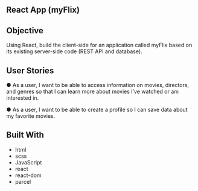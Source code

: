## React App (myFlix)

## Objective

Using React, build the client-side for an application called myFlix based on its existing
server-side code (REST API and database).

## User Stories

● As a user, I want to be able to access information on movies, directors, and genres so
that I can learn more about movies I’ve watched or am interested in.

● As a user, I want to be able to create a profile so I can save data about my favorite
movies.

## Built With

- html
- scss
- JavaScript
- react
- react-dom
- parcel
